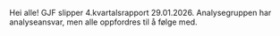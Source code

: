 Hei alle! GJF slipper 4.kvartalsrapport 29.01.2026. Analysegruppen har analyseansvar, men alle oppfordres til å følge med.
